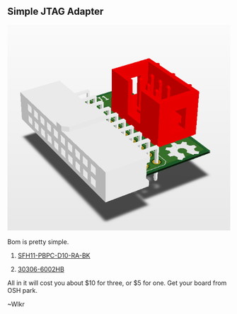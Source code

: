 Simple JTAG Adapter
-----------

![alt tag](Part.PNG)

Bom is pretty simple.

1. [SFH11-PBPC-D10-RA-BK](http://www.digikey.ca/product-detail/en/sullins-connector-solutions/SFH11-PBPC-D10-RA-BK/S9205-ND/1990098)

2. [30306-6002HB](http://www.digikey.ca/product-detail/en/3m/30306-6002HB/3M15451-ND/1237391)

All in it will cost you about $10 for three, or $5 for one. Get your board from OSH park.

~Wlkr
